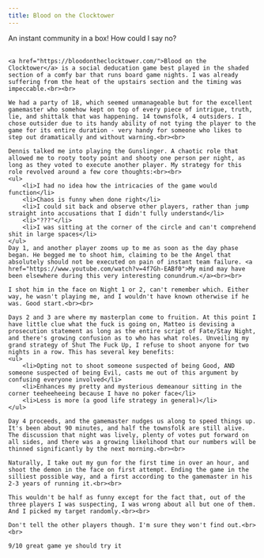 ```yaml
---
title: Blood on the Clocktower
---
```


<div>
<p>
    An instant community in a box! How could I say no?<br><br>
    
    <a href="https://bloodontheclocktower.com/">Blood on the Clocktower</a> is a social deducation game best played in the shaded section of a comfy bar that runs board game nights. I was already suffering from the heat of the upstairs section and the timing was impeccable.<br><br>

    We had a party of 18, which seemed unmanageable but for the excellent gamemaster who somehow kept on top of every piece of intrigue, truth, lie, and shittalk that was happening. 14 townsfolk, 4 outsiders. I chose outsider due to its handy ability of not tying the player to the game for its entire duration - very handy for someone who likes to step out dramatically and without warning.<br><br>

    Dennis talked me into playing the Gunslinger. A chaotic role that allowed me to rooty tooty point and shooty one person per night, as long as they voted to execute another player. My strategy for this role revolved around a few core thoughts:<br><br>
    <ul>
        <li>I had no idea how the intricacies of the game would function</li>
        <li>Chaos is funny when done right</li>
        <li>I could sit back and observe other players, rather than jump straight into accusations that I didn't fully understand</li>
        <li>"???"</li>
        <li>I was sitting at the corner of the circle and can't comprehend shit in large spaces</li>
    </ul>
    Day 1, and another player zooms up to me as soon as the day phase began. He begged me to shoot him, claiming to be the Angel that absolutely should not be executed on pain of instant team failure. <a href="https://www.youtube.com/watch?v=4f7Gh-EABf0">My mind may have been elsewhere during this very interesting conundrum.</a><br><br>

    I shot him in the face on Night 1 or 2, can't remember which. Either way, he wasn't playing me, and I wouldn't have known otherwise if he was. Good start.<br><br>

    Days 2 and 3 are where my masterplan come to fruition. At this point I have little clue what the fuck is going on, Matteo is devising a prosecution statement as long as the entire script of Fate/Stay Night, and there's growing confusion as to who has what roles. Unveiling my grand strategy of Shut The Fuck Up, I refuse to shoot anyone for two nights in a row. This has several key benefits:
    <ul>
        <li>Opting not to shoot someone suspected of being Good, AND someone suspected of being Evil, casts me out of this argument by confusing everyone involved</li>
        <li>Enhances my pretty and mysterious demeanour sitting in the corner teeheeheeing because I have no poker face</li>
        <li>Less is more (a good life strategy in general)</li>
    </ul>
    
    Day 4 proceeds, and the gamemaster nudges us along to speed things up. It's been about 90 minutes, and half the townsfolk are still alive. The discussion that night was lively, plenty of votes put forward on all sides, and there was a growing likelihood that our numbers will be thinned significantly by the next morning.<br><br>

    Naturally, I take out my gun for the first time in over an hour, and shoot the demon in the face on first attempt. Ending the game in the silliest possible way, and a first according to the gamemaster in his 2-3 years of running it.<br><br>

    This wouldn't be half as funny except for the fact that, out of the three players I was suspecting, I was wrong about all but one of them. And I picked my target randomly.<br><br>
    
    Don't tell the other players though. I'm sure they won't find out.<br><br>

    9/10 great game ye should try it
</p>
</div>

